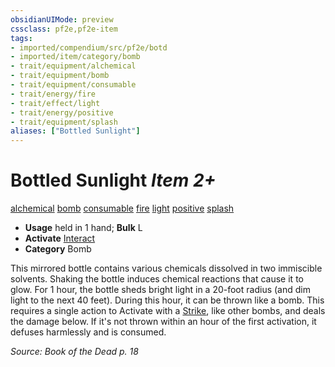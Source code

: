 ```yaml
---
obsidianUIMode: preview
cssclass: pf2e,pf2e-item
tags:
- imported/compendium/src/pf2e/botd
- imported/item/category/bomb
- trait/equipment/alchemical
- trait/equipment/bomb
- trait/equipment/consumable
- trait/energy/fire
- trait/effect/light
- trait/energy/positive
- trait/equipment/splash
aliases: ["Bottled Sunlight"]
---
```

# Bottled Sunlight *Item 2+*  
[alchemical](alchemical.md)  [bomb](bomb.md)  [consumable](consumable.md)  [fire](fire.md)  [light](rules/traits/light.md)  [positive](positive.md)  [splash](splash.md)  

- **Usage** held in 1 hand; **Bulk** L
- **Activate** [Interact](interact.md)
- **Category** Bomb

This mirrored bottle contains various chemicals dissolved in two immiscible solvents. Shaking the bottle induces chemical reactions that cause it to glow. For 1 hour, the bottle sheds bright light in a 20-foot radius (and dim light to the next 40 feet). During this hour, it can be thrown like a bomb. This requires a single action to Activate with a [Strike](strike.md), like other bombs, and deals the damage below. If it's not thrown within an hour of the first activation, it defuses harmlessly and is consumed.

*Source: Book of the Dead p. 18*